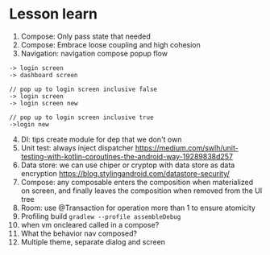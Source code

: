 # Lesson learn

1. Compose: Only pass state that needed
2. Compose: Embrace loose coupling and high cohesion
3. Navigation: navigation compose popup flow

```
-> login screen
-> dashboard screen
 
// pop up to login screen inclusive false
-> login screen
-> login screen new

// pop up to login screen inclusive true
->login new
```

4. DI: tips create module for dep that we don't own
5. Unit test: always inject dispatcher https://medium.com/swlh/unit-testing-with-kotlin-coroutines-the-android-way-19289838d257
6. Data store: we can use chiper or cryptop with data store as data encryption https://blog.stylingandroid.com/datastore-security/
7. Compose: any composable enters the composition when materialized on screen, and finally leaves the composition when removed from the UI tree
8. Room: use @Transaction for operation more than 1 to ensure atomicity
9. Profiling build `gradlew --profile assembleDebug`
10. when vm oncleared called in a compose?
11. What the behavior nav composed?
12. Multiple theme, separate dialog and screen
